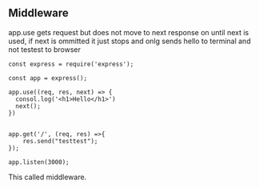 
## Middleware ##

app.use gets request but does not move to next response on until next is used, if next is ommitted it just stops and onlg sends hello to terminal and not testest to browser

```
const express = require('express');

const app = express();

app.use((req, res, next) => {
  consol.log('<h1>Hello</h1>')
  next();
})


app.get('/', (req, res) =>{
	res.send("testtest");
});

app.listen(3000);
```

This called middleware.
